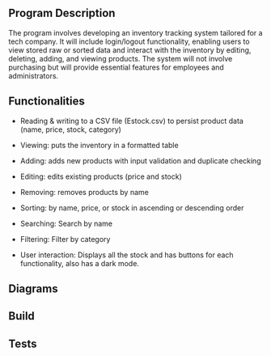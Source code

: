 ## Program Description
The program involves developing an inventory tracking system tailored for a tech company. It will include login/logout functionality, enabling users to view stored raw or sorted data and interact with the inventory by editing, deleting, adding, and viewing products. The system will not involve purchasing but will provide essential features for employees and administrators.

## Functionalities
* Reading & writing to a CSV file (Estock.csv) to persist product data (name, price, stock, category)

* Viewing: puts the inventory in a formatted table

* Adding: adds new products with input validation and duplicate checking

* Editing: edits existing products (price and stock)

* Removing: removes products by name

* Sorting: by name, price, or stock in ascending or descending order

* Searching: Search by name

* Filtering: Filter by category

* User interaction: Displays all the stock and has buttons for each functionality, also has a dark mode.

## Diagrams

## Build

## Tests

